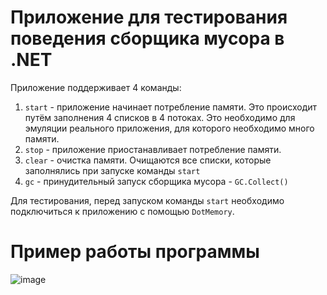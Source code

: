 # Приложение для тестирования поведения сборщика мусора в .NET

Приложение поддерживает 4 команды:
1. `start` - приложение начинает потребление памяти. Это происходит путём заполнения 4 списков в 4 потоках. Это необходимо для эмуляции реального приложения, для которого необходимо много памяти.
2. `stop` - приложение приостанавливает потребление памяти.
3. `clear` - очистка памяти. Очищаются все списки, которые заполнялись при запуске команды `start`
4. `gc` - принудительный запуск сборщика мусора - `GC.Collect()`

Для тестирования, перед запуском команды `start` необходимо подключиться к приложению с помощью `DotMemory`.

# Пример работы программы

![image](https://github.com/acherkashin/GcMemoryAllocationTest/assets/9947582/eeb8860b-8e09-4c60-a35e-f7b013fd84bd)
